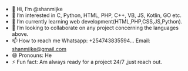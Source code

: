 - 👋 Hi, I’m @shanmijke
- 👀 I’m interested in C, Python, HTML, PHP, C++, VB, JS, Kotlin, GO etc.
- 🌱 I’m currently learning web development(HTML,PHP,CSS,JS,Python).
- 💞️ I’m looking to collaborate on any project concerning the languages above.
- 📫 How to reach me Whatsapp: +254743835594... Email: shanmijke@gmail.com
- 😄 Pronouns: He
- ⚡ Fun fact: Am always ready for a project 24/7 ,just reach out.

<!---
shanmijke/shanmijke is a ✨ special ✨ repository because its `README.md` (this file) appears on your GitHub profile.
You can click the Preview link to take a look at your changes.
--->
